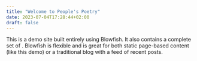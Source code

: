 ```yaml
---
title: "Welcome to People's Poetry"
date: 2023-07-04T17:28:44+02:00
draft: false
---
```


This is a demo site built entirely using Blowfish. It also contains a complete set of . Blowfish is flexible and is great for both static page-based content (like this demo) or a traditional blog with a feed of recent posts.

